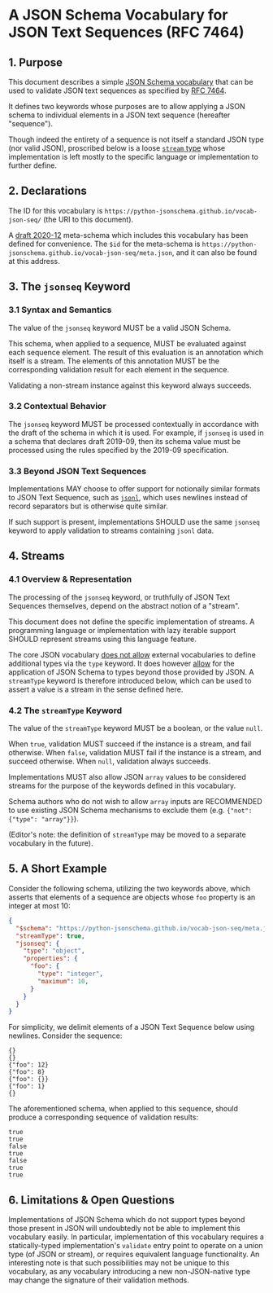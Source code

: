 # A JSON Schema Vocabulary for JSON Text Sequences (RFC 7464)

## 1. Purpose

This document describes a simple [JSON Schema vocabulary](https://json-schema.org/draft/2020-12/json-schema-core.html#name-schema-vocabularies) that can be used to validate JSON text sequences as specified by [RFC 7464](https://datatracker.ietf.org/doc/html/rfc7464).

It defines two keywords whose purposes are to allow applying a JSON schema to individual elements in a JSON text sequence (hereafter "sequence").

Though indeed the entirety of a sequence is not itself a standard JSON type (nor valid JSON), proscribed below is a loose [`stream` type](#streams) whose implementation is left mostly to the specific language or implementation to further define.

## 2. Declarations

The ID for this vocabulary is `https://python-jsonschema.github.io/vocab-json-seq/` (the URI to this document).

A [draft 2020-12](https://json-schema.org/specification-links.html#2020-12) meta-schema which includes this vocabulary has been defined for convenience.
The `$id` for the meta-schema is `https://python-jsonschema.github.io/vocab-json-seq/meta.json`, and it can also be found at this address.

## 3. The `jsonseq` Keyword

### 3.1 Syntax and Semantics

The value of the `jsonseq` keyword MUST be a valid JSON Schema.

This schema, when applied to a sequence, MUST be evaluated against each sequence element.
The result of this evaluation is an annotation which itself is a stream.
The elements of this annotation MUST be the corresponding validation result for each element in the sequence.

Validating a non-stream instance against this keyword always succeeds.

### 3.2 Contextual Behavior

The `jsonseq` keyword MUST be processed contextually in accordance with the draft of the schema in which it is used. For example, if `jsonseq` is used in a schema that declares draft 2019-09, then its schema value must be processed using the rules specified by the 2019-09 specification.

### 3.3 Beyond JSON Text Sequences

Implementations MAY choose to offer support for notionally similar formats to JSON Text Sequence, such as [`jsonl`](https://jsonlines.org/), which uses newlines instead of record separators but is otherwise quite similar.

If such support is present, implementations SHOULD use the same `jsonseq` keyword to apply validation to streams containing `jsonl` data.

## 4. Streams

### 4.1 Overview & Representation

The processing of the `jsonseq` keyword, or truthfully of JSON Text Sequences themselves, depend on the abstract notion of a "stream".

This document does not define the specific implementation of streams. A programming language or implementation with lazy iterable support SHOULD represent streams using this language feature.

The core JSON vocabulary [does not allow](https://json-schema.org/draft/2020-12/json-schema-core.html#name-instance-data-model) external vocabularies to define additional types via the `type` keyword.
It does however [allow](https://json-schema.org/draft/2020-12/json-schema-core.html#name-non-json-instances) for the application of JSON Schema to types beyond those provided by JSON.
A `streamType` keyword is therefore introduced below, which can be used to assert a value is a stream in the sense defined here.

### 4.2 The `streamType` Keyword

The value of the `streamType` keyword MUST be a boolean, or the value `null`.

When `true`, validation MUST succeed if the instance is a stream, and fail otherwise.
When `false`, validation MUST fail if the instance is a stream, and succeed otherwise.
When `null`, validation always succeeds.

Implementations MUST also allow JSON `array` values to be considered streams for the purpose of the keywords defined in this vocabulary.

Schema authors who do not wish to allow `array` inputs are RECOMMENDED to use existing JSON Schema mechanisms to exclude them (e.g. `{"not": {"type": "array"}}`).

(Editor's note: the definition of `streamType` may be moved to a separate vocabulary in the future).

## 5. A Short Example

Consider the following schema, utilizing the two keywords above, which asserts that elements of a sequence are objects whose `foo` property is an integer at most 10:

```json
{
  "$schema": "https://python-jsonschema.github.io/vocab-json-seq/meta.json",
  "streamType": true,
  "jsonseq": {
    "type": "object",
    "properties": {
      "foo": {
        "type": "integer",
        "maximum": 10,
      }
    }
  }
}
```

For simplicity, we delimit elements of a JSON Text Sequence below using newlines.
Consider the sequence:

```
{}
{}
{"foo": 12}
{"foo": 8}
{"foo": {}}
{"foo": 1}
{}
```

The aforementioned schema, when applied to this sequence, should produce a corresponding sequence of validation results:

```
true
true
false
true
false
true
true
```

## 6. Limitations & Open Questions

Implementations of JSON Schema which do not support types beyond those present in JSON will undoubtedly not be able to implement this vocabulary easily.
In particular, implementation of this vocabulary requires a statically-typed implementation's `validate` entry point to operate on a union type (of JSON or stream), or requires equivalent language functionality.
An interesting note is that such possibilities may not be unique to this vocabulary, as any vocabulary introducing a new non-JSON-native type may change the signature of their validation methods.
